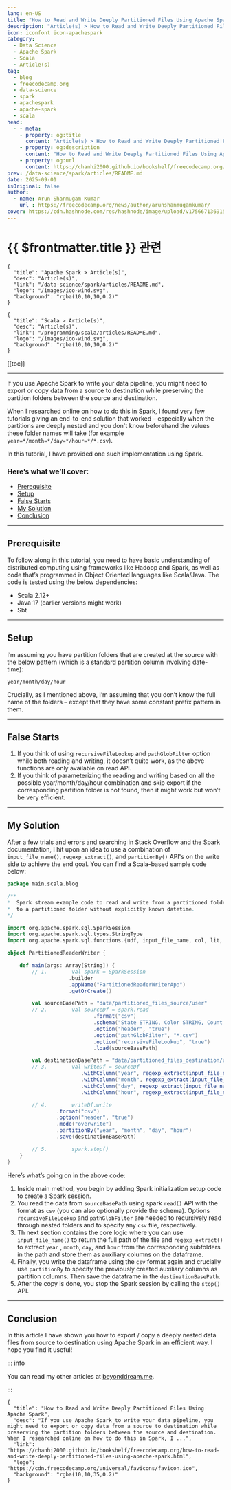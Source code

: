 ```yaml
---
lang: en-US
title: "How to Read and Write Deeply Partitioned Files Using Apache Spark"
description: "Article(s) > How to Read and Write Deeply Partitioned Files Using Apache Spark"
icon: iconfont icon-apachespark
category:
  - Data Science
  - Apache Spark
  - Scala
  - Article(s)
tag:
  - blog
  - freecodecamp.org
  - data-science
  - spark
  - apachespark
  - apache-spark
  - scala
head:
  - - meta:
    - property: og:title
      content: "Article(s) > How to Read and Write Deeply Partitioned Files Using Apache Spark"
    - property: og:description
      content: "How to Read and Write Deeply Partitioned Files Using Apache Spark"
    - property: og:url
      content: https://chanhi2000.github.io/bookshelf/freecodecamp.org/how-to-read-and-write-deeply-partitioned-files-using-apache-spark.html
prev: /data-science/spark/articles/README.md
date: 2025-09-01
isOriginal: false
author:
  - name: Arun Shanmugam Kumar
    url : https://freecodecamp.org/news/author/arunshanmugamkumar/
cover: https://cdn.hashnode.com/res/hashnode/image/upload/v1756671369152/1e620925-6fb6-47fa-8344-86b9d3c7cd02.png
---
```


# {{ $frontmatter.title }} 관련

```component VPCard
{
  "title": "Apache Spark > Article(s)",
  "desc": "Article(s)",
  "link": "/data-science/spark/articles/README.md",
  "logo": "/images/ico-wind.svg",
  "background": "rgba(10,10,10,0.2)"
}
```

```component VPCard
{
  "title": "Scala > Article(s)",
  "desc": "Article(s)",
  "link": "/programming/scala/articles/README.md",
  "logo": "/images/ico-wind.svg",
  "background": "rgba(10,10,10,0.2)"
}
```

[[toc]]

---

<SiteInfo
  name="How to Read and Write Deeply Partitioned Files Using Apache Spark"
  desc="If you use Apache Spark to write your data pipeline, you might need to export or copy data from a source to destination while preserving the partition folders between the source and destination. When I researched online on how to do this in Spark, I ..."
  url="https://freecodecamp.org/news/how-to-read-and-write-deeply-partitioned-files-using-apache-spark"
  logo="https://cdn.freecodecamp.org/universal/favicons/favicon.ico"
  preview="https://cdn.hashnode.com/res/hashnode/image/upload/v1756671369152/1e620925-6fb6-47fa-8344-86b9d3c7cd02.png"/>

If you use Apache Spark to write your data pipeline, you might need to export or copy data from a source to destination while preserving the partition folders between the source and destination.

When I researched online on how to do this in Spark, I found very few tutorials giving an end-to-end solution that worked – especially when the partitions are deeply nested and you don't know beforehand the values these folder names will take (for example `year=*/month=*/day=*/hour=*/*.csv`).

In this tutorial, I have provided one such implementation using Spark.

### Here’s what we’ll cover:

- [Prerequisite](#heading-prerequisite)
- [Setup](#heading-setup)
- [False Starts](#heading-false-starts)
- [My Solution](#heading-my-solution)
- [Conclusion](#heading-conclusion)
    

---

## Prerequisite

To follow along in this tutorial, you need to have basic understanding of distributed computing using frameworks like Hadoop and Spark, as well as code that’s programmed in Object Oriented languages like Scala/Java. The code is tested using the below dependencies:

- Scala 2.12+
- Java 17 (earlier versions might work)
- Sbt
    

---

## Setup

I’m assuming you have partition folders that are created at the source with the below pattern (which is a standard partition column involving date-time):

`year/month/day/hour`

Crucially, as I mentioned above, I’m assuming that you don’t know the full name of the folders – except that they have some constant prefix pattern in them.

---

## False Starts

1. If you think of using `recursiveFileLookup` and `pathGlobFilter` option while both reading and writing, it doesn’t quite work, as the above functions are only available on read API.
2. If you think of parameterizing the reading and writing based on all the possible year/month/day/hour combination and skip export if the corresponding partition folder is not found, then it might work but won’t be very efficient.

---

## My Solution

After a few trials and errors and searching in Stack Overflow and the Spark documentation, I hit upon an idea to use a combination of `input_file_name()`, `regexp_extract()`, and `partitionBy()` API's on the write side to achieve the end goal. You can find a Scala-based sample code below:

```scala
package main.scala.blog

/**
*  Spark stream example code to read and write from a partitioned folder
*  to a partitioned folder without explicitly known datetime.
*/

import org.apache.spark.sql.SparkSession
import org.apache.spark.sql.types.StringType
import org.apache.spark.sql.functions.{udf, input_file_name, col, lit, regexp_extract}

object PartitionedReaderWriter {

    def main(args: Array[String]) {
        // 1.        val spark = SparkSession
                    .builder
                    .appName("PartitionedReaderWriterApp")
                    .getOrCreate()

        val sourceBasePath = "data/partitioned_files_source/user"
        // 2.        val sourceDf = spark.read
                            .format("csv")
                            .schema("State STRING, Color STRING, Count INT")
                            .option("header", "true")
                            .option("pathGlobFilter", "*.csv")
                            .option("recursiveFileLookup", "true")
                            .load(sourceBasePath)

        val destinationBasePath = "data/partitioned_files_destination/user"
        // 3.        val writeDf = sourceDf
                        .withColumn("year", regexp_extract(input_file_name(), "year=(\\d{4})", 1))
                        .withColumn("month", regexp_extract(input_file_name(), "month=(\\d{2})", 1))
                        .withColumn("day", regexp_extract(input_file_name(), "day=(\\d{2})", 1))
                        .withColumn("hour", regexp_extract(input_file_name(), "hour=(\\d{2})", 1))

        // 4.        writeDf.write
                .format("csv")
                .option("header", "true")
                .mode("overwrite")
                .partitionBy("year", "month", "day", "hour")
                .save(destinationBasePath)

        // 5.        spark.stop()        
    }
}
```

Here’s what’s going on in the above code:

1. Inside main method, you begin by adding Spark initialization setup code to create a Spark session.
2. You read the data from `sourceBasePath` using spark `read()` API with the format as `csv` (you can also optionally provide the schema). Options `recursiveFileLookup` and `pathGlobFilter` are needed to recursively read through nested folders and to specify any `csv` file, respectively.
3. Th next section contains the core logic where you can use `input_file_name()` to return the full path of the file and `regexp_extract()` to extract `year` , `month`, `day`, and `hour` from the corresponding subfolders in the path and store them as auxiliary columns on the dataframe.
4. Finally, you write the dataframe using the `csv` format again and crucially use `partitionBy` to specify the previously created auxiliary columns as partition columns. Then save the dataframe in the `destinationBasePath`.
5. After the copy is done, you stop the Spark session by calling the `stop()` API.
    

---

## Conclusion

In this article I have shown you how to export / copy a deeply nested data files from source to destination using Apache Spark in an efficient way. I hope you find it useful!

::: info

You can read my other articles at [<FontIcon icon="fas fa-globe"/>beyonddream.me](https://beyonddream.me/post-1/).

:::

<!-- TODO: add ARTICLE CARD -->
```component VPCard
{
  "title": "How to Read and Write Deeply Partitioned Files Using Apache Spark",
  "desc": "If you use Apache Spark to write your data pipeline, you might need to export or copy data from a source to destination while preserving the partition folders between the source and destination. When I researched online on how to do this in Spark, I ...",
  "link": "https://chanhi2000.github.io/bookshelf/freecodecamp.org/how-to-read-and-write-deeply-partitioned-files-using-apache-spark.html",
  "logo": "https://cdn.freecodecamp.org/universal/favicons/favicon.ico",
  "background": "rgba(10,10,35,0.2)"
}
```
